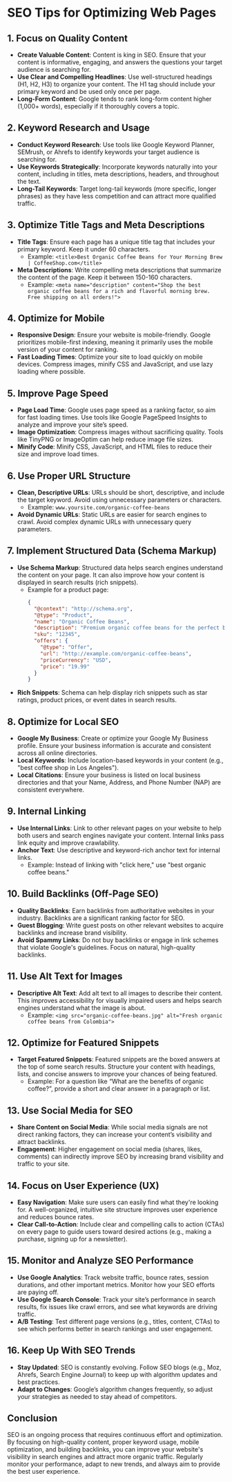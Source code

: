# SEO Tips for Optimizing Web Pages

## 1. Focus on Quality Content
- **Create Valuable Content**: Content is king in SEO. Ensure that your content is informative, engaging, and answers the questions your target audience is searching for.
- **Use Clear and Compelling Headlines**: Use well-structured headings (H1, H2, H3) to organize your content. The H1 tag should include your primary keyword and be used only once per page.
- **Long-Form Content**: Google tends to rank long-form content higher (1,000+ words), especially if it thoroughly covers a topic.

## 2. Keyword Research and Usage
- **Conduct Keyword Research**: Use tools like Google Keyword Planner, SEMrush, or Ahrefs to identify keywords your target audience is searching for.
- **Use Keywords Strategically**: Incorporate keywords naturally into your content, including in titles, meta descriptions, headers, and throughout the text.
- **Long-Tail Keywords**: Target long-tail keywords (more specific, longer phrases) as they have less competition and can attract more qualified traffic.
  
## 3. Optimize Title Tags and Meta Descriptions
- **Title Tags**: Ensure each page has a unique title tag that includes your primary keyword. Keep it under 60 characters.
  - Example: `<title>Best Organic Coffee Beans for Your Morning Brew | CoffeeShop.com</title>`
- **Meta Descriptions**: Write compelling meta descriptions that summarize the content of the page. Keep it between 150-160 characters.
  - Example: `<meta name="description" content="Shop the best organic coffee beans for a rich and flavorful morning brew. Free shipping on all orders!">`

## 4. Optimize for Mobile
- **Responsive Design**: Ensure your website is mobile-friendly. Google prioritizes mobile-first indexing, meaning it primarily uses the mobile version of your content for ranking.
- **Fast Loading Times**: Optimize your site to load quickly on mobile devices. Compress images, minify CSS and JavaScript, and use lazy loading where possible.

## 5. Improve Page Speed
- **Page Load Time**: Google uses page speed as a ranking factor, so aim for fast loading times. Use tools like Google PageSpeed Insights to analyze and improve your site’s speed.
- **Image Optimization**: Compress images without sacrificing quality. Tools like TinyPNG or ImageOptim can help reduce image file sizes.
- **Minify Code**: Minify CSS, JavaScript, and HTML files to reduce their size and improve load times.

## 6. Use Proper URL Structure
- **Clean, Descriptive URLs**: URLs should be short, descriptive, and include the target keyword. Avoid using unnecessary parameters or characters.
  - Example: `www.yoursite.com/organic-coffee-beans`
- **Avoid Dynamic URLs**: Static URLs are easier for search engines to crawl. Avoid complex dynamic URLs with unnecessary query parameters.

## 7. Implement Structured Data (Schema Markup)
- **Use Schema Markup**: Structured data helps search engines understand the content on your page. It can also improve how your content is displayed in search results (rich snippets).
  - Example for a product page:
    ```json
    {
      "@context": "http://schema.org",
      "@type": "Product",
      "name": "Organic Coffee Beans",
      "description": "Premium organic coffee beans for the perfect brew.",
      "sku": "12345",
      "offers": {
        "@type": "Offer",
        "url": "http://example.com/organic-coffee-beans",
        "priceCurrency": "USD",
        "price": "19.99"
      }
    }
    ```
- **Rich Snippets**: Schema can help display rich snippets such as star ratings, product prices, or event dates in search results.

## 8. Optimize for Local SEO
- **Google My Business**: Create or optimize your Google My Business profile. Ensure your business information is accurate and consistent across all online directories.
- **Local Keywords**: Include location-based keywords in your content (e.g., "best coffee shop in Los Angeles").
- **Local Citations**: Ensure your business is listed on local business directories and that your Name, Address, and Phone Number (NAP) are consistent everywhere.

## 9. Internal Linking
- **Use Internal Links**: Link to other relevant pages on your website to help both users and search engines navigate your content. Internal links pass link equity and improve crawlability.
- **Anchor Text**: Use descriptive and keyword-rich anchor text for internal links.
  - Example: Instead of linking with "click here," use "best organic coffee beans."

## 10. Build Backlinks (Off-Page SEO)
- **Quality Backlinks**: Earn backlinks from authoritative websites in your industry. Backlinks are a significant ranking factor for SEO.
- **Guest Blogging**: Write guest posts on other relevant websites to acquire backlinks and increase brand visibility.
- **Avoid Spammy Links**: Do not buy backlinks or engage in link schemes that violate Google's guidelines. Focus on natural, high-quality backlinks.

## 11. Use Alt Text for Images
- **Descriptive Alt Text**: Add alt text to all images to describe their content. This improves accessibility for visually impaired users and helps search engines understand what the image is about.
  - Example: `<img src="organic-coffee-beans.jpg" alt="Fresh organic coffee beans from Colombia">`

## 12. Optimize for Featured Snippets
- **Target Featured Snippets**: Featured snippets are the boxed answers at the top of some search results. Structure your content with headings, lists, and concise answers to improve your chances of being featured.
  - Example: For a question like “What are the benefits of organic coffee?”, provide a short and clear answer in a paragraph or list.

## 13. Use Social Media for SEO
- **Share Content on Social Media**: While social media signals are not direct ranking factors, they can increase your content’s visibility and attract backlinks.
- **Engagement**: Higher engagement on social media (shares, likes, comments) can indirectly improve SEO by increasing brand visibility and traffic to your site.

## 14. Focus on User Experience (UX)
- **Easy Navigation**: Make sure users can easily find what they're looking for. A well-organized, intuitive site structure improves user experience and reduces bounce rates.
- **Clear Call-to-Action**: Include clear and compelling calls to action (CTAs) on every page to guide users toward desired actions (e.g., making a purchase, signing up for a newsletter).

## 15. Monitor and Analyze SEO Performance
- **Use Google Analytics**: Track website traffic, bounce rates, session durations, and other important metrics. Monitor how your SEO efforts are paying off.
- **Use Google Search Console**: Track your site’s performance in search results, fix issues like crawl errors, and see what keywords are driving traffic.
- **A/B Testing**: Test different page versions (e.g., titles, content, CTAs) to see which performs better in search rankings and user engagement.

## 16. Keep Up With SEO Trends
- **Stay Updated**: SEO is constantly evolving. Follow SEO blogs (e.g., Moz, Ahrefs, Search Engine Journal) to keep up with algorithm updates and best practices.
- **Adapt to Changes**: Google’s algorithm changes frequently, so adjust your strategies as needed to stay ahead of competitors.

## Conclusion
SEO is an ongoing process that requires continuous effort and optimization. By focusing on high-quality content, proper keyword usage, mobile optimization, and building backlinks, you can improve your website's visibility in search engines and attract more organic traffic. Regularly monitor your performance, adapt to new trends, and always aim to provide the best user experience.
